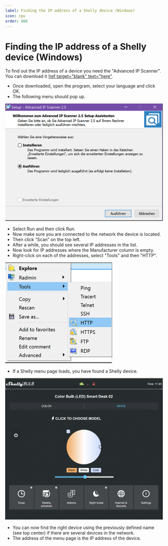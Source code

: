 ```yaml
---
label: Finding the IP address of a Shelly device (Windows)
icon: cpu
order: 900
---
```

# Finding the IP address of a Shelly device (Windows)

To find out the IP address of a device you need the "Advanced IP Scanner". You can download it [!ref target="blank" text="here"](https://www.advanced-ip-scanner.com/).

- Once downloaded, open the program, select your language and click OK.
- The following menu should pop up.

![](/images/advanced_ip_scanner-setup.png)

- Select Run and then click Run.
- Now make sure you are connected to the network the device is located.
- Then click “Scan” on the top left.
- After a while, you should see several IP addresses in the list.
- Now look for IP addresses where the Manufacturer column is empty.
- Right-click on each of the addresses, select "Tools" and then "HTTP".

![](/images/advanced_ip_scanner-http.png)

- If a Shelly menu page loads, you have found a Shelly device.

![Here is an example of a Shelly Color Bulb menu page.](/images/advanced_ip_scanner-shelly_page.png)

- You can now find the right device using the previously defined name (see top center) if there are several devices in the network.
- The address of the menu page is the IP address of the device.